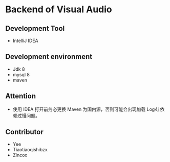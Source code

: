 # Backend of Visual Audio

## Development Tool

- IntelliJ IDEA

## Development environment

- Jdk 8
- mysql 8
- maven

## Attention
- 使用 IDEA 打开前务必更换 Maven 为国内源，否则可能会出现加载 Log4j 依赖过慢问题。


## Contributor

- Yee
- Tiaotiaoqishibzx
- Zincox
